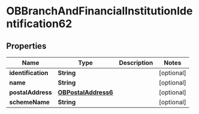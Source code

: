 
# OBBranchAndFinancialInstitutionIdentification62

## Properties
Name | Type | Description | Notes
------------ | ------------- | ------------- | -------------
**identification** | **String** |  |  [optional]
**name** | **String** |  |  [optional]
**postalAddress** | [**OBPostalAddress6**](OBPostalAddress6.md) |  |  [optional]
**schemeName** | **String** |  |  [optional]



